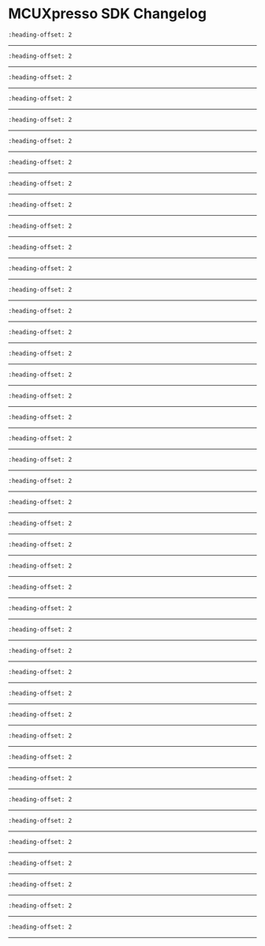 # MCUXpresso SDK Changelog

```{include} /examples/_boards/lpcxpresso54s018/ChangeLog_board.md
:heading-offset: 2
```
---
```{include} /drivers/lpc_adc/doxygen/ChangeLog_adc.md
:heading-offset: 2
```
---
```{include} /drivers/aes/doxygen/ChangeLog_aes.md
:heading-offset: 2
```
---
```{include} /devices/LPC/LPC54000/LPC54S018/drivers/doxygen/ChangeLog_clock.md
:heading-offset: 2
```
---
```{include} /drivers/common/doxygen/ChangeLog_common.md
:heading-offset: 2
```
---
```{include} /drivers/lpc_crc/doxygen/ChangeLog_crc.md
:heading-offset: 2
```
---
```{include} /drivers/ctimer/doxygen/ChangeLog_ctimer.md
:heading-offset: 2
```
---
```{include} /drivers/lpc_dma/doxygen/ChangeLog_dma.md
:heading-offset: 2
```
---
```{include} /drivers/dmic/doxygen/ChangeLog_dmic.md
:heading-offset: 2
```
---
```{include} /drivers/dmic/doxygen/ChangeLog_dmic_dma.md
:heading-offset: 2
```
---
```{include} /drivers/emc/doxygen/ChangeLog_emc.md
:heading-offset: 2
```
---
```{include} /drivers/lpc_enet/doxygen/ChangeLog_enet.md
:heading-offset: 2
```
---
```{include} /drivers/flexcomm/doxygen/ChangeLog_flexcomm.md
:heading-offset: 2
```
---
```{include} /drivers/fmeas/doxygen/ChangeLog_fmeas.md
:heading-offset: 2
```
---
```{include} /drivers/gint/doxygen/ChangeLog_gint.md
:heading-offset: 2
```
---
```{include} /drivers/lpc_gpio/doxygen/ChangeLog_gpio.md
:heading-offset: 2
```
---
```{include} /drivers/flexcomm/i2c/doxygen/ChangeLog_i2c.md
:heading-offset: 2
```
---
```{include} /drivers/flexcomm/i2s/doxygen/ChangeLog_i2s.md
:heading-offset: 2
```
---
```{include} /drivers/flexcomm/i2s/doxygen/ChangeLog_i2s_dma.md
:heading-offset: 2
```
---
```{include} /drivers/iap/doxygen/ChangeLog_iap.md
:heading-offset: 2
```
---
```{include} /drivers/inputmux/doxygen/ChangeLog_inputmux.md
:heading-offset: 2
```
---
```{include} /drivers/lpc_iocon/doxygen/ChangeLog_iocon.md
:heading-offset: 2
```
---
```{include} /drivers/lpc_lcdc/doxygen/ChangeLog_lcdc.md
:heading-offset: 2
```
---
```{include} /drivers/mcan/doxygen/ChangeLog_mcan.md
:heading-offset: 2
```
---
```{include} /drivers/mrt/doxygen/ChangeLog_mrt.md
:heading-offset: 2
```
---
```{include} /drivers/otp/doxygen/ChangeLog_otp.md
:heading-offset: 2
```
---
```{include} /drivers/pint/doxygen/ChangeLog_pint.md
:heading-offset: 2
```
---
```{include} /devices/LPC/LPC54000/LPC54S018/drivers/doxygen/ChangeLog_power.md
:heading-offset: 2
```
---
```{include} /drivers/puf/doxygen/ChangeLog_puf.md
:heading-offset: 2
```
---
```{include} /devices/LPC/LPC54000/LPC54S018/drivers/doxygen/ChangeLog_reset.md
:heading-offset: 2
```
---
```{include} /drivers/lpc_rit/doxygen/ChangeLog_rit.md
:heading-offset: 2
```
---
```{include} /drivers/rng/doxygen/ChangeLog_rng.md
:heading-offset: 2
```
---
```{include} /drivers/lpc_rtc/doxygen/ChangeLog_rtc.md
:heading-offset: 2
```
---
```{include} /drivers/sctimer/doxygen/ChangeLog_sctimer.md
:heading-offset: 2
```
---
```{include} /drivers/sdif/doxygen/ChangeLog_sdif.md
:heading-offset: 2
```
---
```{include} /drivers/sha/doxygen/ChangeLog_sha.md
:heading-offset: 2
```
---
```{include} /drivers/flexcomm/spi/doxygen/ChangeLog_spi.md
:heading-offset: 2
```
---
```{include} /drivers/flexcomm/spi/doxygen/ChangeLog_spi_dma.md
:heading-offset: 2
```
---
```{include} /drivers/spifi/doxygen/ChangeLog_spifi.md
:heading-offset: 2
```
---
```{include} /drivers/flexcomm/usart/doxygen/ChangeLog_usart.md
:heading-offset: 2
```
---
```{include} /drivers/flexcomm/usart/doxygen/ChangeLog_usart_dma.md
:heading-offset: 2
```
---
```{include} /drivers/utick/doxygen/ChangeLog_utick.md
:heading-offset: 2
```
---
```{include} /drivers/wwdt/doxygen/ChangeLog_wwdt.md
:heading-offset: 2
```
---
